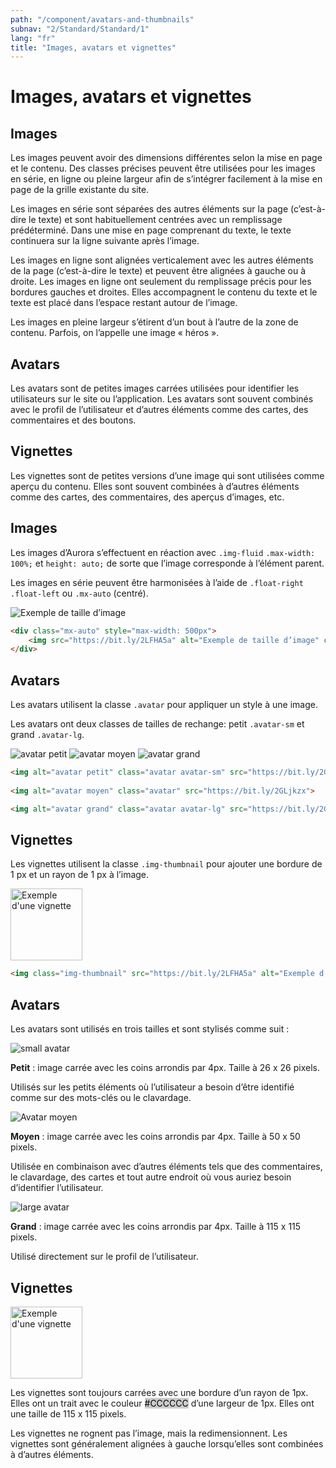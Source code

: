 ```yaml
---
path: "/component/avatars-and-thumbnails"
subnav: "2/Standard/Standard/1"
lang: "fr"
title: "Images, avatars et vignettes"
---
```


<helmet>
<title> Images, avatars et vignettes - Système de conception Aurora </title>
</helmet>

# Images, avatars et vignettes


## Images

Les images peuvent avoir des dimensions différentes selon la mise en page et le contenu. Des classes précises peuvent être utilisées pour les images en série, en ligne ou pleine largeur afin de s’intégrer facilement à la mise en page de la grille existante du site.

Les images en série sont séparées des autres éléments sur la page (c’est-à-dire le texte) et sont habituellement centrées avec un remplissage prédéterminé. Dans une mise en page comprenant du texte, le texte continuera sur la ligne suivante après l’image.

Les images en ligne sont alignées verticalement avec les autres éléments de la page (c’est-à-dire le texte) et peuvent être alignées à gauche ou à droite. Les images en ligne ont seulement du remplissage précis pour les bordures gauches et droites. Elles accompagnent le contenu du texte et le texte est placé dans l’espace restant autour de l’image.

Les images en pleine largeur s’étirent d’un bout à l’autre de la zone de contenu. Parfois, on l’appelle une image « héros ».

## Avatars

Les avatars sont de petites images carrées utilisées pour identifier les utilisateurs sur le site ou l’application. Les avatars sont souvent combinés avec le profil de l’utilisateur et d’autres éléments comme des cartes, des commentaires et des boutons.

## Vignettes

Les vignettes sont de petites versions d’une image qui sont utilisées comme aperçu du contenu. Elles sont souvent combinées à d’autres éléments comme des cartes, des commentaires, des aperçus d’images, etc.

<documentationtabs remove="react">
      <doctabpanel type="html">
          

## Images

Les images d’Aurora s’effectuent en réaction avec `.img-fluid` `.max-width: 100%;` et `height: auto;` de sorte que l’image corresponde à l’élément parent.

Les images en série peuvent être harmonisées à l’aide de `.float-right` `.float-left` ou `.mx-auto` (centré).


<div class="mx-auto" style="max-width: 500px"> 
    <img src="https://bit.ly/2LFHA5a" alt="Exemple de taille d’image" class="img-fluid mx-auto">
</div>

```html
<div class="mx-auto" style="max-width: 500px"> 
    <img src="https://bit.ly/2LFHA5a" alt="Exemple de taille d’image" class="img-fluid">
</div>
```
        
## Avatars

Les avatars utilisent la classe `.avatar` pour appliquer un style à une image.

Les avatars ont deux classes de tailles de rechange: petit `.avatar-sm` et grand `.avatar-lg`.


<img alt="avatar petit" class="avatar avatar-sm" src="https://bit.ly/2GLjkzx">

<img alt="avatar moyen" class="avatar" src="https://bit.ly/2GLjkzx">

<img alt="avatar grand" class="avatar avatar-lg" src="https://bit.ly/2GLjkzx">

```html 
<img alt="avatar petit" class="avatar avatar-sm" src="https://bit.ly/2GLjkzx">
    
<img alt="avatar moyen" class="avatar" src="https://bit.ly/2GLjkzx">

<img alt="avatar grand" class="avatar avatar-lg" src="https://bit.ly/2GLjkzx">
```

## Vignettes

Les vignettes utilisent la classe `.img-thumbnail` pour ajouter une bordure de 1 px et un rayon de 1 px à l’image.

<img src="https://bit.ly/2LFHA5a" alt="Exemple d'une vignette" class="img-thumbnail" style="width: 115px; height: 115px;">

```html
<img class="img-thumbnail" src="https://bit.ly/2LFHA5a" alt="Exemple d'une vignette"  style="width: 115px; height: 115px;">
```

</doctabpanel>
    <doctabpanel type="design">
          

## Avatars

Les avatars sont utilisés en trois tailles et sont stylisés comme suit :

<img alt="small avatar" class="avatar avatar-sm" src="https://bit.ly/2GLjkzx">

**Petit** : image carrée avec les coins arrondis par 4px. Taille à 26 x 26 pixels.

Utilisés sur les petits éléments où l’utilisateur a besoin d’être identifié comme sur des mots-clés ou le clavardage.

<img alt="Avatar moyen" class="avatar" src="https://bit.ly/2GLjkzx">

**Moyen** : image carrée avec les coins arrondis par 4px. Taille à 50 x 50 pixels.

Utilisée en combinaison avec d’autres éléments tels que des commentaires, le clavardage, des cartes et tout autre endroit où vous auriez besoin d’identifier l’utilisateur.

<img alt="large avatar" class="avatar avatar-lg" src="https://bit.ly/2GLjkzx">

**Grand** : image carrée avec les coins arrondis par 4px. Taille à 115 x 115 pixels.

Utilisé directement sur le profil de l’utilisateur.


## Vignettes

<img src="https://bit.ly/2LFHA5a" alt="Exemple d'une vignette" class="img-thumbnail" style="width: 115px; height: 115px;">

Les vignettes sont toujours carrées avec une bordure d’un rayon de 1px. Elles ont un trait avec le couleur <badge style="background-color: #CCCCCC; color: black">#CCCCCC</badge> d’une largeur de 1px. Elles ont une taille de 115 x 115 pixels.

Les vignettes ne rognent pas l’image, mais la redimensionnent. Les vignettes sont généralement alignées à gauche lorsqu’elles sont combinées à d’autres éléments.

</doctabpanel>
    </documentationtabs>

